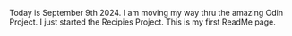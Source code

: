 Today is September 9th 2024. I am moving my way thru the amazing Odin Project. I just started the Recipies Project. This is my first ReadMe page.